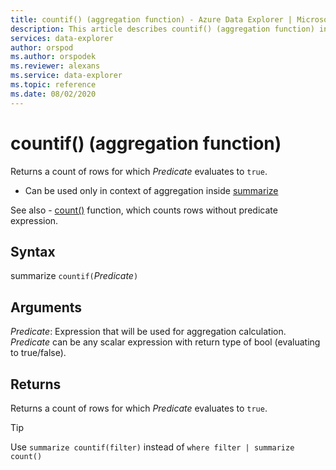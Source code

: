 ```yaml
---
title: countif() (aggregation function) - Azure Data Explorer | Microsoft Docs
description: This article describes countif() (aggregation function) in Azure Data Explorer.
services: data-explorer
author: orspod
ms.author: orspodek
ms.reviewer: alexans
ms.service: data-explorer
ms.topic: reference
ms.date: 08/02/2020
---
```

# countif() (aggregation function)

Returns a count of rows for which *Predicate* evaluates to `true`.

* Can be used only in context of aggregation inside [summarize](summarizeoperator.md)

See also - [count()](count-aggfunction.md) function, which counts rows without predicate expression.

## Syntax

summarize `countif(`*Predicate*`)`

## Arguments

*Predicate*: Expression that will be used for aggregation calculation. *Predicate* can be any scalar expression with return type of bool (evaluating to true/false).

## Returns

Returns a count of rows for which *Predicate* evaluates to `true`.

> [!TIP]
> Use `summarize countif(filter)` instead of `where filter | summarize count()`
